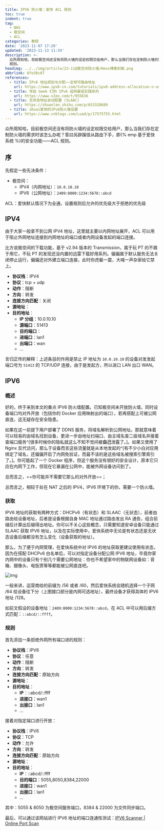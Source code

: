 ```yaml
---
title: IPV6 防火墙：爱快 ACL 规则
toc: true
indent: true
tag:
  - NAS
  - 极空间
  - ACL
categories: 教程
date: '2023-11-07 17:20'
updated: '2023-11-13 11:34'
description: >-
  众所周知哈，目前极空间还没有将防火墙的设定权限交给用户，那么当我们存在定制防火墙的需求时该怎么办呢？答曰另辟蹊径从路由下手，即基于爱快系统的安全功能——ACL
  规则。
headimg: ../../img/article/23-11@极空间防火墙/Hexo博客封面.png
abbrlink: 8fe38c87
references: 
  - title: IPv6 地址规划与分配——全球可路由地址 
    url: https://www.ipv6-cn.com/tutorials/ipv6-address-allocation-n-assignment.html
  - title: 写给 Geek 们的 IPv6 组网最佳实践系列
    url: https://www.v2ex.com/t/955636
  - title: 无状态地址自动配置 (SLAAC)
    url: https://zhuanlan.zhihu.com/p/653328689
  - title: iKuai爱快的IPv6防火墙设置
    url: https://www.cnblogs.com/Luad/p/17575755.html
---
```


众所周知哈，目前极空间还没有将防火墙的设定权限交给用户，那么当我们存在定制防火墙的需求时该怎么办呢？答曰另辟蹊径从路由下手，即{% emp 基于爱快系统 %}的安全功能——ACL 规则。

## 序

先假定一些先决条件：

- 极空间：
  - IPV4（内网地址）：`10.0.10.10`
  - IPV6（公网地址）：`2409:8000:1234:5678::abcd`

ACL：爱快默认情况下为全通，设置规则后允许的优先级大于拒绝的优先级

## IPV4

由于大家一般拿不到公网 IPV4 地址，这里就主要以内网地址展开，ACL 可以用于阻止外网地址连接到内网地址的端口或者内网设备发起的端口连接。

比方说极空间的下载功能，基于 v2.94 版本的 Transmission，属于玩 PT 的不屑于用它，不玩 PT 的发现还没内置的迅雷下载好用系列。偏偏属于默认服务无法关闭停止运行，偏偏还对外建立端口连接，此时你虎躯一震，大喊一声杂家给它禁上。

- **协议栈**：IPV4
- **协议**：tcp + udp
- **动作**：阻断
- **方向**：转发
- **连接方向匹配**：关闭
- **源地址**：
- **目的地址**：
  - **IP 分组**：10.0.10.10
  - **源端口**：51413
  - **目的端口**：
  - **进端口**：lan1
  - **出端口**：wan
  - …

言归正传的解释：上述条目的作用是禁止 IP 地址为 `10.0.10.10` 的设备对发发起端口号为 `51413` 的 TCP/UDP 连接，由于是发起方，所以进口 LAN 出口 WAN。

## IPV6

### 概述

好的，终于来到本文的重点 IPV6 防火墙配置。已知极空间未开放防火墙，同时设备端口均对外开放（包括你的 Docker 应用映射出的端口），若再搭配上可被公网直连，这无疑存在安全隐患。

如果在这一前提下用户部署了 DDNS 服务，将域名解析到公网地址。那就意味着可以轻易的由域名找到设备，更进一步由地址扫端口、由主域名查二级域名并接着查端口服务^[很多时候你的隐私就这么不知不觉间被**自己**泄露了。]。如果又使用了 Nginx 反代访问，那么于设备而言这些流量就是从本地发起的^[有不少小白对应用绑定了域名，还偏偏开启了内网免验证，而最不该的是这些域名被搜索引擎索引了。]。你可能起了一个 Docker 程序，但这个服务没有很好的安全设计，原本它只应在内网下工作，但现在它暴漏在公网中，能被外网设备访问到了。

总而言之，==你可能并不需要它那么的对外开放==；

总而言之，相较于处在 NAT 之后的 IPV4，IPV6 环境下的你，需要一个防火墙。

### 获取

IPV6 地址的获取有两种方式：DHCPv6（有状态）和 SLAAC（无状态），前者由路由给设备地址，后者是设备根据自身 MAC 地址通过路由发出 RA 通告，组合前缀后计算出后缀得出地址。你可以不关心这些概念，只需要知道安卓设备只能通过 SLAAC 获取 IPV6 地址，以及在实际使用中，爱快系统中无论是有状态还是无状态设备后缀都没有怎么变化（设备获取的地址）。

那么，为了便于内网管理，在爱快系统中对 IPV6 的地址获取更建议使用有状态，因为在搭配 DHCPv6 白名单后，可以对指定设备分配公网 IPV6 地址，毕竟你家内网中的设备只有个别几个需要公网地址：你也不希望家中的物联网设备如：音箱、摄像头、电饭煲等等都能被公网直连吧。

![img](../../img/article/23-11@极空间防火墙/clip_image002.png)

一般来讲，运营商给的前缀为 /56 或者 /60，然后爱快系统会随机选择一个子网 /64 给设备往下分（上图接口部分是内网可选地址），最终设备才获得具体的 IPV6 地址 /128。

如前文假设的设备地址：`2409:8000:1234:5678::abcd`，在 ACL 中可以用后缀方式匹配：`::abcd/::ffff`。

### 规则

首先添加一条拒绝外网所有端口进的规则：

- **协议栈**：IPV6
- **协议**：任意
- **动作**：阻断
- **方向**：转发
- **连接方向匹配**：原始方向
- **源地址**：
- **目的地址**：
  - **IP**：::abcd/::ffff
  - **进接口**：wan1
  - **出接口**：lan1
  - …

接着对指定端口进行开放：

- **协议栈**：IPV6
- **协议**：TCP
- **动作**：允许
- **方向**：转发
- **连接方向匹配**：原始方向
- **源地址**：
- **目的地址**：
  - **IP**：::abcd/::ffff
  - **目的端口**：5055,8050,8384,22000
  - **进接口**：wan1
  - **出接口**：lan1
  - …

其中：5055 & 8050 为极空间服务端口，8384 & 22000 为文件同步端口。

最后，可以通过该网站进行 IPV6 地址的端口连通性测试：[IPV6 Scanner | Online Port Scan](http://www.ipv6scanner.com/cgi-bin/main.py)
